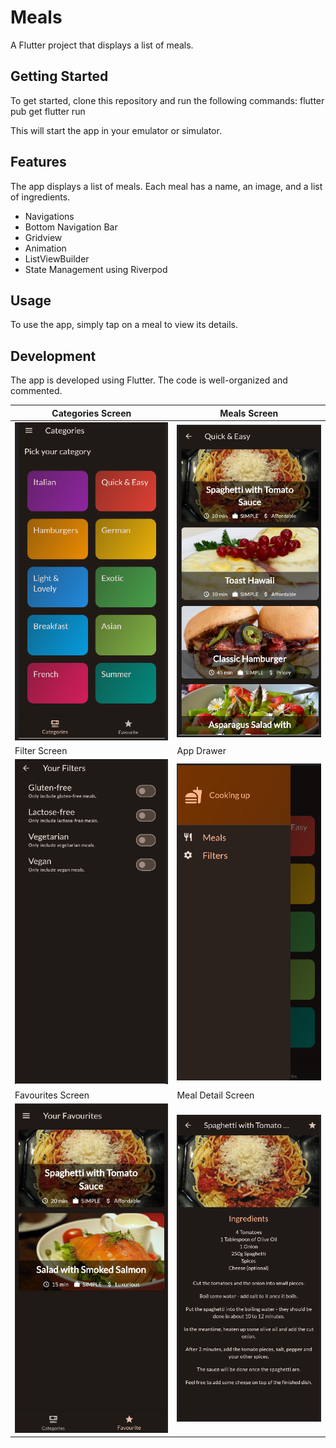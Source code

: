 # Meals

A Flutter project that displays a list of meals.

## Getting Started

To get started, clone this repository and run the following commands:
flutter pub get
flutter run

This will start the app in your emulator or simulator.

## Features

The app displays a list of meals. Each meal has a name, an image, and a list of ingredients.

- Navigations
- Bottom Navigation Bar
- Gridview
- Animation
- ListViewBuilder
- State Management using Riverpod

## Usage

To use the app, simply tap on a meal to view its details.

## Development

The app is developed using Flutter. The code is well-organized and commented.

| Categories Screen                   | Meals Screen                          |
| ----------------------------------- | ------------------------------------- |
| ![alt text](catergories_screen.png) | ![alt text](Meals_screen.png)         |
| Filter Screen                       | App Drawer                            |
| ![alt text](filter_screen.png)      | ![alt text](app_drawer.png)           |
| Favourites Screen                   | Meal Detail Screen                    |
| ![alt text](favourites_scree.png)   | ![alt text](meals_details_screen.png) |

